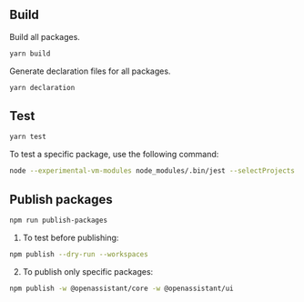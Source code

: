 
## Build

Build all packages.

```bash
yarn build
```

Generate declaration files for all packages.

```bash
yarn declaration
```

## Test

```bash
yarn test
```

To test a specific package, use the following command:

```bash
node --experimental-vm-modules node_modules/.bin/jest --selectProjects ui --coverage
```

## Publish packages

```bash
npm run publish-packages
```

1. To test before publishing:

```bash
npm publish --dry-run --workspaces
```

2. To publish only specific packages:

```bash
npm publish -w @openassistant/core -w @openassistant/ui
```

